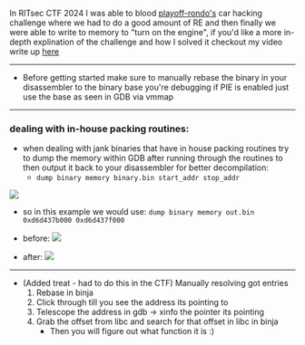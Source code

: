 In RITsec CTF 2024 I was able to blood [playoff-rondo's](https://github.com/thisusernameistaken) car hacking challenge where we had to do a good amount of RE and then finally we were able to write to memory to "turn on the engine", if you'd like a more in-depth explination of the challenge and how I solved it checkout my video write up [here](https://www.youtube.com/watch?v=9QnElpVlcEw)

---

- Before getting started make sure to manually rebase the binary in your disassembler to the binary base you're debugging if PIE is enabled just use the base as seen in GDB via vmmap

---

### dealing with in-house packing routines:

- when dealing with jank binaries that have in house packing routines try to dump the memory within GDB after running through the routines to then output it back to your disassembler for better decompilation:
	- `dump binary memory binary.bin start_addr stop_addr`

![](https://i.imgur.com/8FRa1Kz.png)
- so in this example we would use: `dump binary memory out.bin 0xd6d437b000 0xd6d437f000` 

- before:
![](https://i.imgur.com/qwbZ3HL.png)

- after:
![](https://i.imgur.com/DZq2Pyh.png)


---

- (Added treat - had to do this in the CTF) Manually resolving got entries
	1) Rebase in binja
	2) Click through till you see the address its pointing to
	3) Telescope the address in gdb -> xinfo the pointer its pointing
	4) Grab the offset from libc and search for that offset in libc in binja
		- Then you will figure out what function it is :)
